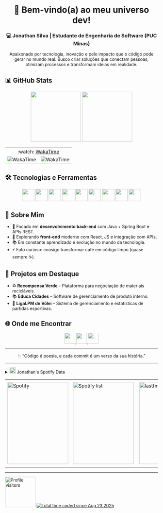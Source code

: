 <h1 align="center">🚀 Bem-vindo(a) ao meu universo dev!</h1>
<h3 align="center">💻 Jonathan Silva | Estudante de Engenharia de Software (PUC Minas)</h3>

<p align="center">
  Apaixonado por tecnologia, inovação e pelo impacto que o código pode gerar no mundo real.  
  Busco criar soluções que conectam pessoas, otimizam processos e transformam ideias em realidade.
</p>


## 📊 GitHub Stats
<div align="center">
  <img src="https://github-readme-stats.vercel.app/api?username=Js3Silva&show_icons=true&include_all_commits=true&count_private=true&theme=radical" height="165" />
  <img src="https://github-readme-stats.vercel.app/api/top-langs?username=Js3Silva&layout=compact&langs_count=8&theme=radical" height="165" />
</div>

<div align="center">
<table>
<tr>
 <!-- <td align="center">:octocat: <a href="https://www.githubwrapped.io/joaopauloaramuni" target="_blank">GitHub Wrapped</a></td> -->
 <td align="center" colspan="2">:watch: <a href="https://wakatime.com/@Js3Silva">WakaTime</a></td>
</tr> 
<tr>
<!-- <td><img alt="GitHub Trends" src="https://api.githubtrends.io/user/svg/joaopauloaramuni/repos?time_range=one_year&loc_metric=changed&theme=dark"/></td> -->
<td><img alt="WakaTime" src="https://github-readme-stats.vercel.app/api/wakatime?username=Js3Silva&theme=dark&langs_count=12"/></td>
<td>
<img alt="WakaTime" src="https://github-readme-stats.vercel.app/api/wakatime?username=Js3Silva&theme=dark&layout=compact"/>
</td>
</tr>
</table>
</div>

## 🛠️ Tecnologias e Ferramentas
<p align="center">
  <img src="https://cdn.jsdelivr.net/gh/devicons/devicon/icons/java/java-original.svg" height="40" />
  <img src="https://cdn.jsdelivr.net/gh/devicons/devicon/icons/spring/spring-original.svg" height="40" />
  <img src="https://cdn.jsdelivr.net/gh/devicons/devicon/icons/mysql/mysql-original.svg" height="40" />
  <img src="https://cdn.jsdelivr.net/gh/devicons/devicon/icons/html5/html5-original.svg" height="40" />
  <img src="https://cdn.jsdelivr.net/gh/devicons/devicon/icons/css3/css3-original.svg" height="40" />
  <img src="https://cdn.jsdelivr.net/gh/devicons/devicon/icons/javascript/javascript-original.svg" height="40" />
  <img src="https://cdn.jsdelivr.net/gh/devicons/devicon/icons/bootstrap/bootstrap-original.svg" height="40" />
  <img src="https://cdn.jsdelivr.net/gh/devicons/devicon/icons/nodejs/nodejs-original.svg" height="40" />
  <img src="https://cdn.jsdelivr.net/gh/devicons/devicon/icons/git/git-original.svg" height="40" />
</p>

## 📌 Sobre Mim
- 🎯 Focado em **desenvolvimento back-end** com Java + Spring Boot e APIs REST.
- 🌱 Explorando **front-end** moderno com React, JS e integração com APIs.
- 📚 Em constante aprendizado e evolução no mundo da tecnologia.
- ⚡ Fato curioso: consigo transformar café em código limpo (quase sempre ☕).


## 🚀 Projetos em Destaque
- ♻ **Recompensa Verde** – Plataforma para negociação de materiais recicláveis.  
- 📚 **Educa Cidades** – Software de gerenciamento de produto interno.  
- 🏐 **LigaLPM de Vôlei** – Sistema de gerenciamento e estatísticas de partidas esportivas.  


## 🌐 Onde me Encontrar
<div align="center">
  <a href="https://linkedin.com/in/jonathan3sena" target="_blank">
    <img src="https://img.shields.io/static/v1?message=LinkedIn&logo=linkedin&color=0077B5&logoColor=white&style=for-the-badge" height="35" />
  </a>
  <a href="https://instagram.com/js3_silva" target="_blank">
    <img src="https://img.shields.io/static/v1?message=Instagram&logo=instagram&color=E4405F&logoColor=white&style=for-the-badge" height="35" />
  </a>
  <a href="mailto:jonathansilvagw@gmail.com" target="_blank">
    <img src="https://img.shields.io/static/v1?message=Gmail&logo=gmail&color=D14836&logoColor=white&style=for-the-badge" height="35" />
  </a>
</div>

---

<p align="center">
  ✨ “Código é poesia, e cada commit é um verso da sua história.”
</p>

---

<div>
<details>
<summary><img height="20" alt="SVG" src="https://joaopauloaramuni.github.io/image/spotify.svg?raw=true"/> Jonathan's Spotify Data</summary>
<img src="https://data-card-for-spotify.herokuapp.com/api/card?user_id=31zxobcz5kamcnmqzqcd4tt5obk4" alt="Data Card for Spotify">
</details>
</div>

<div align="center">
<table>
<tr>
 <td align="center" colspan="3"></td>
</tr> 
<tr>
<td>
<img alt="Spotify" width="200px" height="270px" src="https://spotify-github-profile.kittinanx.com/api/view?uid=31zxobcz5kamcnmqzqcd4tt5obk4&cover_image=true&theme=default&show_offline=false&background_color=121212&interchange=false"/>
</td>
<td>
<img alt="Spotify list" width="200px" height="270px" src="https://spotify-recently-played-readme.vercel.app/api?user=31zxobcz5kamcnmqzqcd4tt5obk4&count=10"/>
</td>
<td>
<a href="https://www.last.fm/pt/user/Js3Silva" target="_blank"><img align="right" width="400px" height="270px" alt="lastfm" src="https://lastfm-recently-played.vercel.app/api?user=Js3Silva&width=400"/></a>
</td>
</tr>
<tr>
 <td align="center" colspan="3"></td>
</tr> 
</table>
</div>

---

<img width="100" alt="Profile visitors" src="https://komarev.com/ghpvc/?username=Js3Silva"/>
<a href="https://wakatime.com/@bf502c9d-b5bc-4b3a-9311-638410698e5e"><img src="https://wakatime.com/badge/user/bf502c9d-b5bc-4b3a-9311-638410698e5e.svg" alt="Total time coded since Aug 23 2025" /></a>
